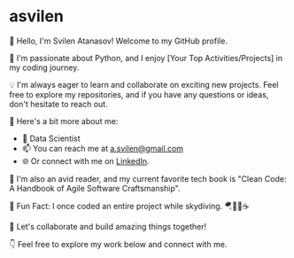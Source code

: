 # asvilen

👋 Hello, I'm Svilen Atanasov! Welcome to my GitHub profile.

🚀 I'm passionate about Python, and I enjoy [Your Top Activities/Projects] in my coding journey.

💡 I'm always eager to learn and collaborate on exciting new projects. Feel free to explore my repositories, and if you have any questions or ideas, don't hesitate to reach out.

🌟 Here's a bit more about me:

- 💼 Data Scientist
- 📫 You can reach me at a.svilen@gmail.com
- 🌐 Or connect with me on [LinkedIn]([https://www.linkedin.com/in/your-profile-url](https://www.linkedin.com/in/svilen-atanasov-81864144/)).

📖 I'm also an avid reader, and my current favorite tech book is  "Clean Code: A Handbook of Agile Software Craftsmanship".

🌱 Fun Fact: I once coded an entire project while skydiving. 🪂👨‍💻☕

📝 Let's collaborate and build amazing things together!

👇 Feel free to explore my work below and connect with me.
